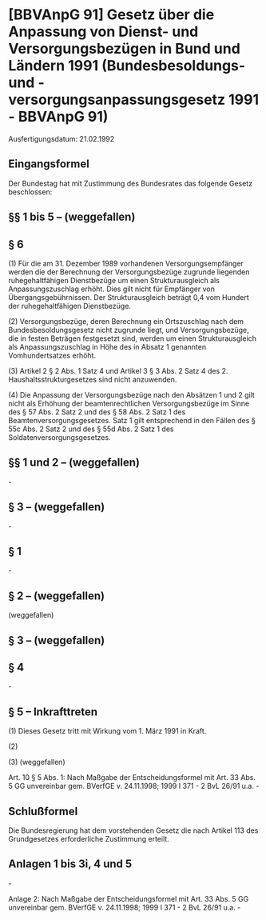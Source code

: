 # [BBVAnpG 91] Gesetz über die Anpassung von Dienst- und Versorgungsbezügen in Bund und Ländern 1991  (Bundesbesoldungs- und -versorgungsanpassungsgesetz 1991 - BBVAnpG 91)

Ausfertigungsdatum: 21.02.1992

 

## Eingangsformel

Der Bundestag hat mit Zustimmung des Bundesrates das folgende Gesetz beschlossen:


## §§ 1 bis 5 – (weggefallen)


## § 6

(1) Für die am 31. Dezember 1989 vorhandenen Versorgungsempfänger werden die der Berechnung der Versorgungsbezüge zugrunde liegenden ruhegehaltfähigen Dienstbezüge um einen Strukturausgleich als Anpassungszuschlag erhöht. Dies gilt nicht für Empfänger von Übergangsgebührnissen. Der Strukturausgleich beträgt 0,4 vom Hundert der ruhegehaltfähigen Dienstbezüge.

(2) Versorgungsbezüge, deren Berechnung ein Ortszuschlag nach dem Bundesbesoldungsgesetz nicht zugrunde liegt, und Versorgungsbezüge, die in festen Beträgen festgesetzt sind, werden um einen Strukturausgleich als Anpassungszuschlag in Höhe des in Absatz 1 genannten Vomhundertsatzes erhöht.

(3) Artikel 2 § 2 Abs. 1 Satz 4 und Artikel 3 § 3 Abs. 2 Satz 4 des 2. Haushaltsstrukturgesetzes sind nicht anzuwenden.

(4) Die Anpassung der Versorgungsbezüge nach den Absätzen 1 und 2 gilt nicht als Erhöhung der beamtenrechtlichen Versorgungsbezüge im Sinne des § 57 Abs. 2 Satz 2 und des § 58 Abs. 2 Satz 1 des Beamtenversorgungsgesetzes. Satz 1 gilt entsprechend in den Fällen des § 55c Abs. 2 Satz 2 und des § 55d Abs. 2 Satz 1 des Soldatenversorgungsgesetzes.


## §§ 1 und 2 – (weggefallen)

\-


## § 3 – (weggefallen)

\-


## § 1

\-


## § 2 – (weggefallen)

(weggefallen)


## § 3 – (weggefallen)


## § 4

\-


## § 5 – Inkrafttreten

(1) Dieses Gesetz tritt mit Wirkung vom 1. März 1991 in Kraft.

(2)

(3) (weggefallen)

Art. 10 § 5 Abs. 1: Nach Maßgabe der Entscheidungsformel mit Art. 33 Abs. 5 GG unvereinbar gem. BVerfGE v. 24.11.1998; 1999 I 371 - 2 BvL 26/91 u.a. -


## Schlußformel

Die Bundesregierung hat dem vorstehenden Gesetz die nach Artikel 113 des Grundgesetzes erforderliche Zustimmung erteilt.


## Anlagen 1 bis 3i, 4 und 5

\-

Anlage 2: Nach Maßgabe der Entscheidungsformel mit Art. 33 Abs. 5 GG unvereinbar gem. BVerfGE v. 24.11.1998; 1999 I 371 - 2 BvL 26/91 u.a. -
